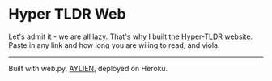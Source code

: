 Hyper TLDR Web
======================
Let's admit it - we are all lazy. That's why I built the [Hyper-TLDR website](https://hyper-tldr.herokuapp.com/).
Paste in any link and how long you are wiling to read, and viola.

---------
Built with web.py, [AYLIEN](http://aylien.com/), deployed on Heroku.
